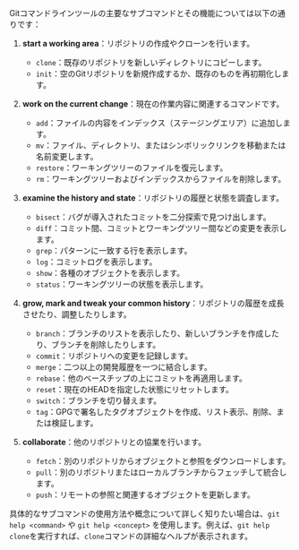 Gitコマンドラインツールの主要なサブコマンドとその機能については以下の通りです：

1. **start a working area**：リポジトリの作成やクローンを行います。
   - `clone`：既存のリポジトリを新しいディレクトリにコピーします。
   - `init`：空のGitリポジトリを新規作成するか、既存のものを再初期化します。

2. **work on the current change**：現在の作業内容に関連するコマンドです。
   - `add`：ファイルの内容をインデックス（ステージングエリア）に追加します。
   - `mv`：ファイル、ディレクトリ、またはシンボリックリンクを移動または名前変更します。
   - `restore`：ワーキングツリーのファイルを復元します。
   - `rm`：ワーキングツリーおよびインデックスからファイルを削除します。

3. **examine the history and state**：リポジトリの履歴と状態を調査します。
   - `bisect`：バグが導入されたコミットを二分探索で見つけ出します。
   - `diff`：コミット間、コミットとワーキングツリー間などの変更を表示します。
   - `grep`：パターンに一致する行を表示します。
   - `log`：コミットログを表示します。
   - `show`：各種のオブジェクトを表示します。
   - `status`：ワーキングツリーの状態を表示します。

4. **grow, mark and tweak your common history**：リポジトリの履歴を成長させたり、調整したりします。
   - `branch`：ブランチのリストを表示したり、新しいブランチを作成したり、ブランチを削除したりします。
   - `commit`：リポジトリへの変更を記録します。
   - `merge`：二つ以上の開発履歴を一つに結合します。
   - `rebase`：他のベースチップの上にコミットを再適用します。
   - `reset`：現在のHEADを指定した状態にリセットします。
   - `switch`：ブランチを切り替えます。
   - `tag`：GPGで署名したタグオブジェクトを作成、リスト表示、削除、または検証します。

5. **collaborate**：他のリポジトリとの協業を行います。
   - `fetch`：別のリポジトリからオブジェクトと参照をダウンロードします。
   - `pull`：別のリポジトリまたはローカルブランチからフェッチして統合します。
   - `push`：リモートの参照と関連するオブジェクトを更新します。

具体的なサブコマンドの使用方法や概念について詳しく知りたい場合は、`git help <command>` や `git help <concept>` を使用します。例えば、`git help clone`を実行すれば、`clone`コマンドの詳細なヘルプが表示されます。
